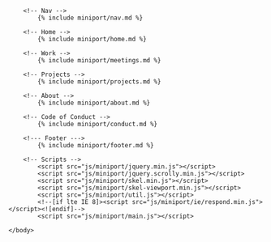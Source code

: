 <!DOCTYPE HTML>
<!--
	Miniport by HTML5 UP
	html5up.net | @ajlkn
	Free for personal and commercial use under the CCA 3.0 license (html5up.net/license)
-->
<html>
	<head>
		<title>Code for OKC</title>
		<meta charset="utf-8" />
		<meta name="viewport" content="width=device-width, initial-scale=1" />
		<meta name="description" content="Code for OKC is an all volunteer group and we’d love to have you participate in any way that you can. Code for OKC meets on the 4th Monday of each month at StarSpace46."/>
	    <meta property="og:type" content="website" />
	    <meta property="og:title" content="Code for OKC" />
	    <meta property="og:url" content="http://codeforokc.org/">
	    <meta property="og:site_name" content="Code for OKC"/>
	    <meta property="og:description" content="Code for OKC is an all volunteer group and we’d love to have you participate in any way that you can. Code for OKC meets on the 4th Monday of each month at StarSpace46." />
	    <meta property="og:updated_time" content="2017-04-12T09:45:28.000Z" />
	    <meta name="twitter:card" content="summary" />
	    <meta name="twitter:title" content="Code for OKC" />
	    <meta name="twitter:description" content="Code for OKC is an all volunteer group and we’d love to have you participate in any way that you can. Code for OKC meets on the 4th Monday of each month at StarSpace46." />
		<!--[if lte IE 8]><script src="js/miniport/ie/html5shiv.js"></script><![endif]-->
		<link rel="stylesheet" href="/css/miniport/main.css" />
		<link rel="stylesheet" href="/css/miniport/additional.css" />
		<link rel="stylesheet" href="/css/icomoon-style.css" />
		<!--[if lte IE 8]><link rel="stylesheet" href="/css/miniport/ie8.css" /><![endif]-->
		<!--[if lte IE 9]><link rel="stylesheet" href="/css/miniport/ie9.css" /><![endif]-->
	</head>
	<body>

		<!-- Nav -->
			{% include miniport/nav.md %}

		<!-- Home -->
			{% include miniport/home.md %}			

		<!-- Work -->
			{% include miniport/meetings.md %}			

		<!-- Projects -->
			{% include miniport/projects.md %}			

		<!-- About -->
			{% include miniport/about.md %}		

		<!-- Code of Conduct -->
			{% include miniport/conduct.md %}

		<!--- Footer --->			
			{% include miniport/footer.md %}

		<!-- Scripts -->
			<script src="js/miniport/jquery.min.js"></script>
			<script src="js/miniport/jquery.scrolly.min.js"></script>
			<script src="js/miniport/skel.min.js"></script>
			<script src="js/miniport/skel-viewport.min.js"></script>
			<script src="js/miniport/util.js"></script>
			<!--[if lte IE 8]><script src="js/miniport/ie/respond.min.js"></script><![endif]-->
			<script src="js/miniport/main.js"></script>

	</body>
</html>